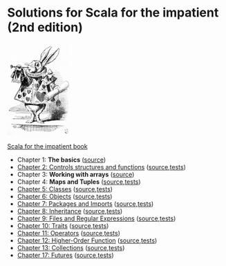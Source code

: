 # Solutions for Scala for the impatient (2nd edition)

  <img src="img/scala_impatient_rabbit.jpg" alt="rabbit" width="150"/>
    
  [Scala for the impatient book](https://horstmann.com/scala/)
  
  - Chapter 1: **The basics** ([source](https://github.com/lcguerrerocovo/scala-impatient/blob/master/src/main/scala/impatient_exercises/Chapter01.scala))
  - [Chapter 2: Controls structures and functions](Chapter02.scala.html) ([source](https://github.com/lcguerrerocovo/scala-impatient/blob/master/src/main/scala/impatient_exercises/Chapter02.scala),[tests](https://github.com/lcguerrerocovo/scala-impatient/blob/master/src/test/scala/impatient_exercises/Chapter02Test.scala))
  - Chapter 3: **Working with arrays** ([source](https://github.com/lcguerrerocovo/scala-impatient/blob/master/src/main/scala/impatient_exercises/Chapter03.scala))
  - Chapter 4: **Maps and Tuples** ([source](https://github.com/lcguerrerocovo/scala-impatient/blob/master/src/main/scala/impatient_exercises/Chapter04.scala),[tests](https://github.com/lcguerrerocovo/scala-impatient/blob/master/src/test/scala/impatient_exercises/Chapter04Test.scala))
  - [Chapter 5: Classes](Chapter05.scala.html) ([source](https://github.com/lcguerrerocovo/scala-impatient/blob/master/src/main/scala/impatient_exercises/Chapter05.scala),[tests](https://github.com/lcguerrerocovo/scala-impatient/blob/master/src/test/scala/impatient_exercises/Chapter05Test.scala))
  - [Chapter 6: Objects](Chapter06.scala.html) ([source](https://github.com/lcguerrerocovo/scala-impatient/blob/master/src/main/scala/impatient_exercises/Chapter06.scala),[tests](https://github.com/lcguerrerocovo/scala-impatient/blob/master/src/test/scala/impatient_exercises/Chapter06Test.scala))
  - [Chapter 7: Packages and Imports](Chapter07.scala.html) ([source](https://github.com/lcguerrerocovo/scala-impatient/blob/master/src/main/scala/impatient_exercises/Chapter07.scala),[tests](https://github.com/lcguerrerocovo/scala-impatient/blob/master/src/test/scala/impatient_exercises/Chapter07Test.scala))
  - [Chapter 8: Inheritance](Chapter08.scala.html) ([source](https://github.com/lcguerrerocovo/scala-impatient/blob/master/src/main/scala/impatient_exercises/Chapter08.scala),[tests](https://github.com/lcguerrerocovo/scala-impatient/blob/master/src/test/scala/impatient_exercises/Chapter08Test.scala))
  - [Chapter 9: Files and Regular Expressions](Chapter09.scala.html) ([source](https://github.com/lcguerrerocovo/scala-impatient/blob/master/src/main/scala/impatient_exercises/Chapter09.scala),[tests](https://github.com/lcguerrerocovo/scala-impatient/blob/master/src/test/scala/impatient_exercises/Chapter09Test.scala))
  - [Chapter 10: Traits](Chapter10.scala.html) ([source](https://github.com/lcguerrerocovo/scala-impatient/blob/master/src/main/scala/impatient_exercises/Chapter10.scala),[tests](https://github.com/lcguerrerocovo/scala-impatient/blob/master/src/test/scala/impatient_exercises/Chapter10Test.scala))
  - [Chapter 11: Operators](Chapter11.scala.html) ([source](https://github.com/lcguerrerocovo/scala-impatient/blob/master/src/main/scala/impatient_exercises/Chapter11.scala),[tests](https://github.com/lcguerrerocovo/scala-impatient/blob/master/src/test/scala/impatient_exercises/Chapter11Test.scala))
  - [Chapter 12: Higher-Order Function](Chapter12.scala.html) ([source](https://github.com/lcguerrerocovo/scala-impatient/blob/master/src/main/scala/impatient_exercises/Chapter12.scala),[tests](https://github.com/lcguerrerocovo/scala-impatient/blob/master/src/test/scala/impatient_exercises/Chapter12Test.scala))
  - [Chapter 13: Collections](Chapter13.scala.html) ([source](https://github.com/lcguerrerocovo/scala-impatient/blob/master/src/main/scala/impatient_exercises/Chapter13.scala),[tests](https://github.com/lcguerrerocovo/scala-impatient/blob/master/src/test/scala/impatient_exercises/Chapter13Test.scala))
  - [Chapter 17: Futures](Chapter17.scala.html) ([source](https://github.com/lcguerrerocovo/scala-impatient/blob/master/src/main/scala/impatient_exercises/Chapter17.scala),[tests](https://github.com/lcguerrerocovo/scala-impatient/blob/master/src/test/scala/impatient_exercises/Chapter17Test.scala))